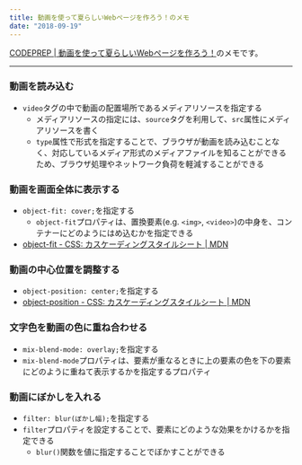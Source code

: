```yaml
---
title: 動画を使って夏らしいWebページを作ろう！のメモ
date: "2018-09-19"
---
```


[CODEPREP | 動画を使って夏らしいWebページを作ろう！](https://codeprep.jp/books/112)のメモです。

---

### 動画を読み込む
- `video`タグの中で動画の配置場所であるメディアリソースを指定する
  - メディアリソースの指定には、`source`タグを利用して、`src`属性にメディアリソースを書く
  - `type`属性で形式を指定することで、ブラウザが動画を読み込むことなく、対応しているメディア形式のメディアファイルを知ることができるため、ブラウザ処理やネットワーク負荷を軽減することができる

### 動画を画面全体に表示する
- `object-fit: cover;`を指定する
  - `object-fit`プロパティは、置換要素(e.g. `<img>`, `<video>`)の中身を、コンテナーにどのようにはめ込むかを指定できる
- [object-fit - CSS: カスケーディングスタイルシート | MDN](https://developer.mozilla.org/ja/docs/Web/CSS/object-fit)

### 動画の中心位置を調整する
- `object-position: center;`を指定する
- [object-position - CSS: カスケーディングスタイルシート | MDN](https://developer.mozilla.org/ja/docs/Web/CSS/object-position)

### 文字色を動画の色に重ね合わせる
- `mix-blend-mode: overlay;`を指定する
- `mix-blend-mode`プロパティは、要素が重なるときに上の要素の色を下の要素にどのように重ねて表示するかを指定するプロパティ

### 動画にぼかしを入れる
- `filter: blur(ぼかし幅);`を指定する
- `filter`プロパティを設定することで、要素にどのような効果をかけるかを指定できる
  - `blur()`関数を値に指定することでぼかすことができる
